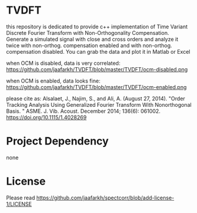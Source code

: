 # TVDFT
this repository is dedicated to provide c++ implementation of Time Variant Discrete Fourier Transform with Non-Orthogonality Compensation.
Generate a simulated signal with close and cross orders and analyze it twice
with non-orthog. compensation enabled and with non-orthog. compensation disabled.
You can grab the data and plot it in Matlab or Excel

when OCM is disabled, data is very correlated:
https://github.com/jaafarkh/TVDFT/blob/master/TVDFT/ocm-disabled.png

when OCM is enabled, data looks fine:
https://github.com/jaafarkh/TVDFT/blob/master/TVDFT/ocm-enabled.png

please cite as:
Alsalaet, J., Najim, S., and Ali, A. (August 27, 2014). "Order Tracking Analysis Using Generalized Fourier Transform With Nonorthogonal Basis.
" ASME. J. Vib. Acoust. December 2014; 136(6): 061002. https://doi.org/10.1115/1.4028269

# Project Dependency
none

# License
Please read https://github.com/jaafarkh/spectcorr/blob/add-license-1/LICENSE
